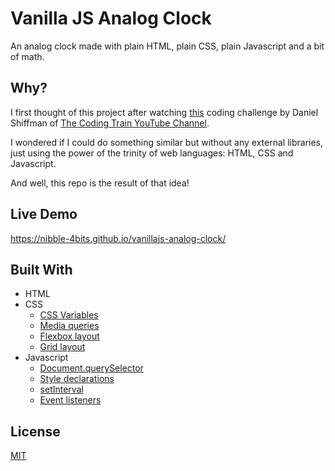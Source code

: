 # Vanilla JS Analog Clock

An analog clock made with plain HTML, plain CSS, plain Javascript and a bit of math.

## Why?

I first thought of this project after watching [this](https://www.youtube.com/watch?v=E4RyStef-gY) coding challenge by Daniel Shiffman of [The Coding Train YouTube Channel](https://www.youtube.com/channel/UCvjgXvBlbQiydffZU7m1_aw).

I wondered if I could do something similar but without any external libraries, just using the power of the trinity of web languages: HTML, CSS and Javascript.

And well, this repo is the result of that idea!

## Live Demo

https://nibble-4bits.github.io/vanillajs-analog-clock/

## Built With

- HTML
- CSS
  - [CSS Variables](https://developer.mozilla.org/en-US/docs/Web/CSS/Using_CSS_custom_properties)
  - [Media queries](https://developer.mozilla.org/en-US/docs/Web/CSS/Media_Queries)
  - [Flexbox layout](https://developer.mozilla.org/en-US/docs/Web/CSS/CSS_Flexible_Box_Layout)
  - [Grid layout](https://developer.mozilla.org/en-US/docs/Web/CSS/CSS_Grid_Layout)
- Javascript
  - [Document.querySelector](https://developer.mozilla.org/en-US/docs/Web/API/Document/querySelector)
  - [Style declarations](https://developer.mozilla.org/en-US/docs/Web/API/HTMLElement/style)
  - [setInterval](https://developer.mozilla.org/en-US/docs/Web/API/WindowOrWorkerGlobalScope/setInterval)
  - [Event listeners](https://developer.mozilla.org/en-US/docs/Web/API/EventTarget/addEventListener)

## License

[MIT](https://choosealicense.com/licenses/mit/)
